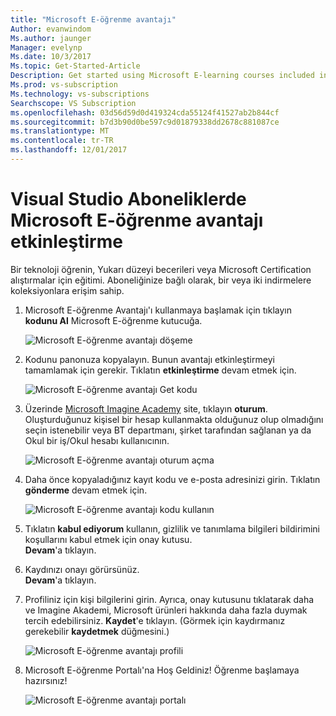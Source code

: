 ```yaml
---
title: "Microsoft E-öğrenme avantajı"
Author: evanwindom
Ms.author: jaunger
Manager: evelynp
Ms.date: 10/3/2017
Ms.topic: Get-Started-Article
Description: Get started using Microsoft E-learning courses included in your Visual Studio subscription.
Ms.prod: vs-subscription
Ms.technology: vs-subscriptions
Searchscope: VS Subscription
ms.openlocfilehash: 03d56d59d0d419324cda55124f41527ab2b844cf
ms.sourcegitcommit: b7d3b90d0be597c9d01879338dd2678c881087ce
ms.translationtype: MT
ms.contentlocale: tr-TR
ms.lasthandoff: 12/01/2017
---
```

# <a name="activating-the-microsoft-e-learning-benefit-in-visual-studio-subscriptions"></a>Visual Studio Aboneliklerde Microsoft E-öğrenme avantajı etkinleştirme

Bir teknoloji öğrenin, Yukarı düzeyi becerileri veya Microsoft Certification alıştırmalar için eğitimi.  Aboneliğinize bağlı olarak, bir veya iki indirmelere koleksiyonlara erişim sahip.  

1.  Microsoft E-öğrenme Avantajı'ı kullanmaya başlamak için tıklayın **kodunu Al** Microsoft E-öğrenme kutucuğa. 

    ![Microsoft E-öğrenme avantajı döşeme](_img\vs-elearn\vs-elearn-tile.png)

2.  Kodunu panonuza kopyalayın.  Bunun avantajı etkinleştirmeyi tamamlamak için gerekir.  Tıklatın **etkinleştirme** devam etmek için. 

    ![Microsoft E-öğrenme avantajı Get kodu](_img\vs-elearn\vs-elearn-get-code.png)


3.  Üzerinde [Microsoft Imagine Academy](https://imagineacademy.microsoft.com/AccessCodeRedemption/enrollmentcode?channelid=6) site, tıklayın **oturum**.  Oluşturduğunuz kişisel bir hesap kullanmakta olduğunuz olup olmadığını seçin istenebilir veya BT departmanı, şirket tarafından sağlanan ya da Okul bir iş/Okul hesabı kullanıcının. 

    ![Microsoft E-öğrenme avantajı oturum açma](_img\vs-elearn\vs-elearn-imagine-resized.png)


4.  Daha önce kopyaladığınız kayıt kodu ve e-posta adresinizi girin.  Tıklatın **gönderme** devam etmek için.  

    ![Microsoft E-öğrenme avantajı kodu kullanın](_img\vs-elearn\vs-elearn-enter-code-resized.png)


5.  Tıklatın **kabul ediyorum** kullanın, gizlilik ve tanımlama bilgileri bildirimini koşullarını kabul etmek için onay kutusu.  
              **Devam**'a tıklayın.  
6.  Kaydınızı onayı görürsünüz.  
              **Devam**'a tıklayın.  
7.  Profiliniz için kişi bilgilerini girin.  Ayrıca, onay kutusunu tıklatarak daha ve Imagine Akademi, Microsoft ürünleri hakkında daha fazla duymak tercih edebilirsiniz.  **Kaydet**'e tıklayın.  (Görmek için kaydırmanız gerekebilir **kaydetmek** düğmesini.)

    ![Microsoft E-öğrenme avantajı profili](_img\vs-elearn\vs-elearn-full-profile.png)

8.  Microsoft E-öğrenme Portalı'na Hoş Geldiniz! Öğrenme başlamaya hazırsınız!

    ![Microsoft E-öğrenme avantajı portalı](_img\vs-elearn\vs-elearn-portal.png)
